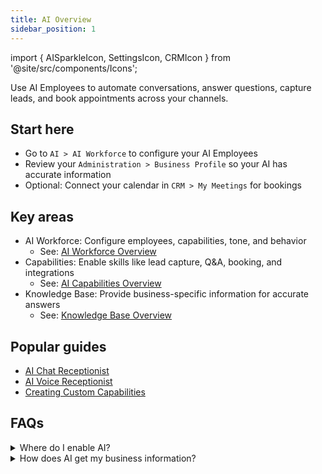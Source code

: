 ```yaml
---
title: AI Overview
sidebar_position: 1
---
```


import { AISparkleIcon, SettingsIcon, CRMIcon } from '@site/src/components/Icons';

Use AI Employees to automate conversations, answer questions, capture leads, and book appointments across your channels.

## Start here

- Go to <AISparkleIcon /> `AI > AI Workforce` to configure your AI Employees
- Review your <SettingsIcon /> `Administration > Business Profile` so your AI has accurate information
- Optional: Connect your calendar in <CRMIcon /> `CRM > My Meetings` for bookings

## Key areas

- AI Workforce: Configure employees, capabilities, tone, and behavior
  - See: [AI Workforce Overview](./ai-workforce/ai_workforce_overview)
- Capabilities: Enable skills like lead capture, Q&A, booking, and integrations
  - See: [AI Capabilities Overview](./ai-capabilities/)
- Knowledge Base: Provide business-specific information for accurate answers
  - See: [Knowledge Base Overview](./knowledge-base.md)

## Popular guides

- [AI Chat Receptionist](./ai-workforce/ai-chat-receptionist)
- [AI Voice Receptionist](./ai-workforce/ai-voice-receptionist)
- [Creating Custom Capabilities](./ai-capabilities/creating-custom-capabilities)

## FAQs

<details>
<summary>Where do I enable AI?</summary>

Go to <AISparkleIcon /> `AI > AI Workforce` in Business App. Choose the employee you want to use and follow the setup prompts.
</details>

<details>
<summary>How does AI get my business information?</summary>

Your Business Profile is included by default. You can add additional knowledge sources in the Knowledge Base. See the [Knowledge Base Overview](./knowledge-base.md).
</details>
